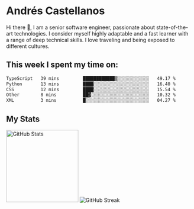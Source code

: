 # Andrés Castellanos

Hi there 👋, I am a senior software engineer, passionate about state-of-the-art technologies. I consider myself highly adaptable and a fast learner with a range of deep technical skills. I love traveling and being exposed to different cultures.

## This week I spent my time on:

<!--START_SECTION:waka-->

```txt
TypeScript   39 mins         ████████████▒░░░░░░░░░░░░   49.17 %
Python       13 mins         ████░░░░░░░░░░░░░░░░░░░░░   16.40 %
CSS          12 mins         ████░░░░░░░░░░░░░░░░░░░░░   15.54 %
Other        8 mins          ██▓░░░░░░░░░░░░░░░░░░░░░░   10.32 %
XML          3 mins          █░░░░░░░░░░░░░░░░░░░░░░░░   04.27 %
```

<!--END_SECTION:waka-->

## My Stats

<img height="195" src="https://github-readme-stats.vercel.app/api?username=andrescv&show_icons=true&theme=onedark&hide_border=true&card_width=495" alt="GitHub Stats" />

<img src="https://streak-stats.demolab.com?user=andrescv&theme=one-dark-pro&hide_border=true" alt="GitHub Streak" />
